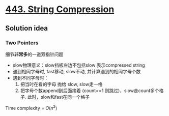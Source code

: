 # [443. String Compression](https://leetcode.com/problems/string-compression/)

## Solution idea

### Two Pointers

细节**非常多**的一道双指针问题

* slow物理意义：slow挡板左边不包括slow 表示compressed string
* 遇到相同字母时, fast移动, slow不动, 并计算遇到的相同字母个数
* 遇到不同字母时：
    1. 把当时在看的字母 抛给 slow, slow走一格
    2. 把字母个数append到后面挨着 (count==1 则跳过)，slow走count多个格子. 此时，slow和fast在同一个格子

Time complexity = $O(n^2)$